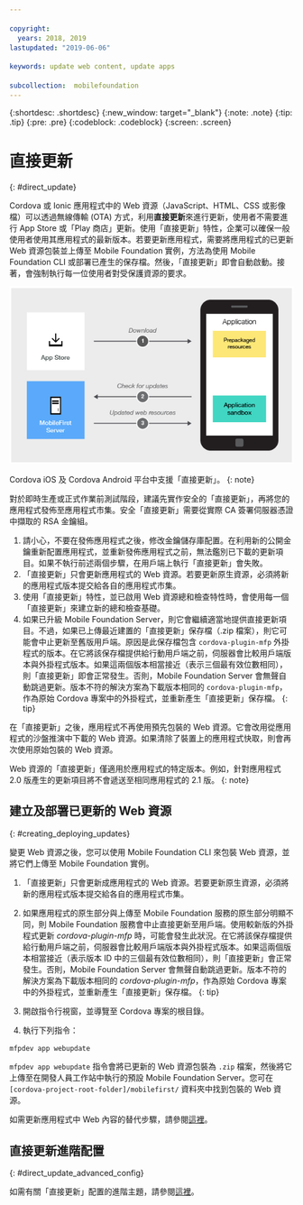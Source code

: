 ```yaml
---

copyright:
  years: 2018, 2019
lastupdated: "2019-06-06"

keywords: update web content, update apps

subcollection:  mobilefoundation
---
```


{:shortdesc: .shortdesc}
{:new_window: target="_blank"}
{:note: .note}
{:tip: .tip}
{:pre: .pre}
{:codeblock: .codeblock}
{:screen: .screen}

# 直接更新
{: #direct_update}

Cordova 或 Ionic 應用程式中的 Web 資源（JavaScript、HTML、CSS 或影像檔）可以透過無線傳輸 (OTA) 方式，利用**直接更新**來進行更新，使用者不需要進行 App Store 或「Play 商店」更新。使用「直接更新」特性，企業可以確保一般使用者使用其應用程式的最新版本。若要更新應用程式，需要將應用程式的已更新 Web 資源包裝並上傳至 Mobile Foundation 實例，方法為使用 Mobile Foundation CLI 或部署已產生的保存檔。然後，「直接更新」即會自動啟動。接著，會強制執行每一位使用者對受保護資源的要求。

![直接更新運作方式的圖表](images/internal_function.jpg)

Cordova iOS 及 Cordova Android 平台中支援「直接更新」。
{: note}

對於即時生產或正式作業前測試階段，建議先實作安全的「直接更新」，再將您的應用程式發佈至應用程式市集。安全「直接更新」需要從實際 CA 簽署伺服器憑證中擷取的 RSA 金鑰組。

1. 請小心，不要在發佈應用程式之後，修改金鑰儲存庫配置。在利用新的公開金鑰重新配置應用程式，並重新發佈應用程式之前，無法鑑別已下載的更新項目。如果不執行前述兩個步驟，在用戶端上執行「直接更新」會失敗。
2. 「直接更新」只會更新應用程式的 Web 資源。若要更新原生資源，必須將新的應用程式版本提交給各自的應用程式市集。
3. 使用「直接更新」特性，並已啟用 Web 資源總和檢查特性時，會使用每一個「直接更新」來建立新的總和檢查基礎。
4. 如果已升級 Mobile Foundation Server，則它會繼續適當地提供直接更新項目。不過，如果已上傳最近建置的「直接更新」保存檔（.zip 檔案），則它可能會中止更新至舊版用戶端。原因是此保存檔包含 `cordova-plugin-mfp` 外掛程式的版本。在它將該保存檔提供給行動用戶端之前，伺服器會比較用戶端版本與外掛程式版本。如果這兩個版本相當接近（表示三個最有效位數相同），則「直接更新」即會正常發生。否則，Mobile Foundation Server 會無聲自動跳過更新。版本不符的解決方案為下載版本相同的 `cordova-plugin-mfp`，作為原始 Cordova 專案中的外掛程式，並重新產生「直接更新」保存檔。
{: tip}

在「直接更新」之後，應用程式不再使用預先包裝的 Web 資源。它會改用從應用程式的沙盤推演中下載的 Web 資源。如果清除了裝置上的應用程式快取，則會再次使用原始包裝的 Web 資源。

Web 資源的「直接更新」僅適用於應用程式的特定版本。例如，針對應用程式 2.0 版產生的更新項目將不會遞送至相同應用程式的 2.1 版。
{: note}

## 建立及部署已更新的 Web 資源
{: #creating_deploying_updates}

變更 Web 資源之後，您可以使用 Mobile Foundation CLI 來包裝 Web 資源，並將它們上傳至 Mobile Foundation 實例。

1.  「直接更新」只會更新成應用程式的 Web 資源。若要更新原生資源，必須將新的應用程式版本提交給各自的應用程式市集。
2. 如果應用程式的原生部分與上傳至 Mobile Foundation 服務的原生部分明顯不同，則 Mobile Foundation 服務會中止直接更新至用戶端。使用較新版的外掛程式更新 *cordova-plugin-mfp* 時，可能會發生此狀況。在它將該保存檔提供給行動用戶端之前，伺服器會比較用戶端版本與外掛程式版本。如果這兩個版本相當接近（表示版本 ID 中的三個最有效位數相同），則「直接更新」會正常發生。否則，Mobile Foundation Server 會無聲自動跳過更新。版本不符的解決方案為下載版本相同的 *cordova-plugin-mfp*，作為原始 Cordova 專案中的外掛程式，並重新產生「直接更新」保存檔。
{: tip}

1. 開啟指令行視窗，並導覽至 Cordova 專案的根目錄。
2. 執行下列指令：
  ```bash
  mfpdev app webupdate
  ```
  `mfpdev app webupdate` 指令會將已更新的 Web 資源包裝為 `.zip` 檔案，然後將它上傳至在開發人員工作站中執行的預設 Mobile Foundation Server。您可在 `[cordova-project-root-folder]/mobilefirst/` 資料夾中找到包裝的 Web 資源。

如需更新應用程式中 Web 內容的替代步驟，請參閱[這裡](/docs/services/mobilefoundation?topic=mobilefoundation-alternate_steps_to_update_app_web_content_in_app#alternate_steps_to_update_app_web_content_in_app)。

## 直接更新進階配置
{: #direct_update_advanced_config}

如需有關「直接更新」配置的進階主題，請參閱[這裡](/docs/services/mobilefoundation?topic=mobilefoundation-advanced_direct_update_configuration#advanced_direct_update_configuration)。
